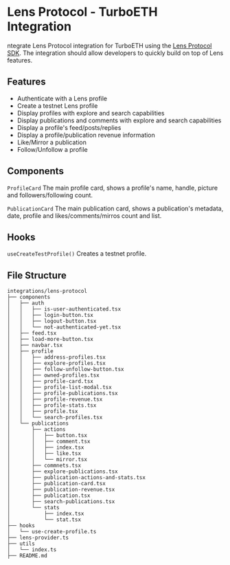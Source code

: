 # Lens Protocol - TurboETH Integration

ntegrate Lens Protocol integration for TurboETH using the [Lens Protocol SDK](https://github.com/lens-protocol/lens-sdk). The integration should allow developers to quickly build on top of Lens features.

## Features

- Authenticate with a Lens profile
- Create a testnet Lens profile
- Display profiles with explore and search capabilities
- Display publications and comments with explore and search capabilities
- Display a profile's feed/posts/replies
- Display a profile/publication revenue information
- Like/Mirror a publication
- Follow/Unfollow a profile

## Components

`ProfileCard`
The main profile card, shows a profile's name, handle, picture and followers/following count.

`PublicationCard`
The main publication card, shows a publication's metadata, date, profile and likes/comments/mirros count and list.

## Hooks

`useCreateTestProfile()`
Creates a testnet profile.

## File Structure

```
integrations/lens-protocol
├── components
│   ├── auth
│   │   ├── is-user-authenticated.tsx
│   │   ├── login-button.tsx
│   │   ├── logout-button.tsx
│   │   └── not-authenticated-yet.tsx
│   ├── feed.tsx
│   ├── load-more-button.tsx
│   ├── navbar.tsx
│   ├── profile
│   │   ├── address-profiles.tsx
│   │   ├── explore-profiles.tsx
│   │   ├── follow-unfollow-button.tsx
│   │   ├── owned-profiles.tsx
│   │   ├── profile-card.tsx
│   │   ├── profile-list-modal.tsx
│   │   ├── profile-publications.tsx
│   │   ├── profile-revenue.tsx
│   │   ├── profile-stats.tsx
│   │   ├── profile.tsx
│   │   └── search-profiles.tsx
│   └── publications
│       ├── actions
│       │   ├── button.tsx
│       │   ├── comment.tsx
│       │   ├── index.tsx
│       │   ├── like.tsx
│       │   └── mirror.tsx
│       ├── commnets.tsx
│       ├── explore-publications.tsx
│       ├── publication-actions-and-stats.tsx
│       ├── publication-card.tsx
│       ├── publication-revenue.tsx
│       ├── publication.tsx
│       ├── search-publications.tsx
│       └── stats
│           ├── index.tsx
│           └── stat.tsx
├── hooks
│   └── use-create-profile.ts
├── lens-provider.ts
├── utils
│   └── index.ts
├── README.md
```
